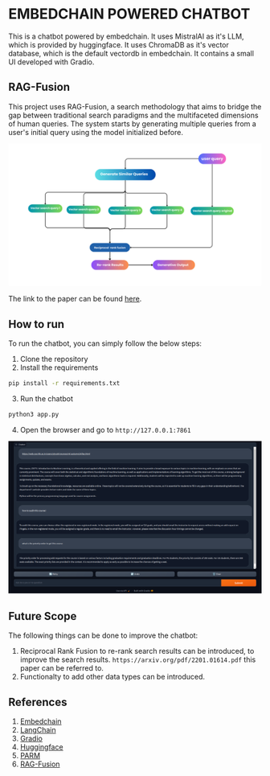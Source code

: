 # EMBEDCHAIN POWERED CHATBOT
This is a chatbot powered by embedchain.
It uses MistralAI as it's LLM, which is provided by huggingface.
It uses ChromaDB as it's vector database, which is the default vectordb in embedchain.
It contains a small UI developed with Gradio.

## RAG-Fusion
This project uses RAG-Fusion, a search methodology that aims to bridge the gap between traditional search paradigms and the multifaceted dimensions of human queries.
The system starts by generating multiple queries from a user's initial query using the model initialized before.

![rag-fusion](assets/fusion.png)

The link to the paper can be found [here](https://arxiv.org/pdf/2402.03367.pdf).

## How to run
To run the chatbot, you can simply follow the below steps:
1. Clone the repository
2. Install the requirements
```bash
pip install -r requirements.txt
```
3. Run the chatbot
```bash
python3 app.py
```
4. Open the browser and go to `http://127.0.0.1:7861`

![example](assets/screenshot.png)

## Future Scope
The following things can be done to improve the chatbot:
1. Reciprocal Rank Fusion to re-rank search results can be introduced, to improve the search results. `https://arxiv.org/pdf/2201.01614.pdf` this paper can be referred to.
2. Functionalty to add other data types can be introduced.

## References
1. [Embedchain](https://embedchain.ai/)
2. [LangChain](https://langchain.ai/)
3. [Gradio](https://gradio.app/)
4. [Huggingface](https://huggingface.co/)
5. [PARM](https://arxiv.org/pdf/2201.01614.pdf)
6. [RAG-Fusion](https://arxiv.org/pdf/2402.03367.pdf)

